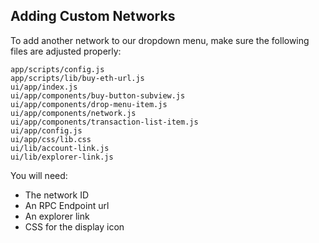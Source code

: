 ## Adding Custom Networks

To add another network to our dropdown menu, make sure the following files are adjusted properly:

```
app/scripts/config.js
app/scripts/lib/buy-eth-url.js
ui/app/index.js
ui/app/components/buy-button-subview.js
ui/app/components/drop-menu-item.js
ui/app/components/network.js
ui/app/components/transaction-list-item.js
ui/app/config.js
ui/app/css/lib.css
ui/lib/account-link.js
ui/lib/explorer-link.js
```

You will need:
+ The network ID
+ An RPC Endpoint url
+ An explorer link
+ CSS for the display icon

